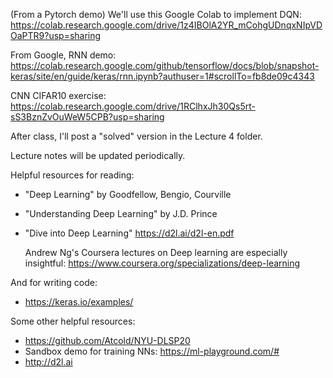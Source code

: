 (From a Pytorch demo) We'll use this Google Colab to implement DQN:
https://colab.research.google.com/drive/1z4IBOlA2YR_mCohgUDnqxNIpVDOaPTR9?usp=sharing

From Google, RNN demo: https://colab.research.google.com/github/tensorflow/docs/blob/snapshot-keras/site/en/guide/keras/rnn.ipynb?authuser=1#scrollTo=fb8de09c4343

CNN CIFAR10 exercise: https://colab.research.google.com/drive/1RClhxJh30Qs5rt-sS3BznZvOuWeW5CPB?usp=sharing

After class, I'll post a "solved" version in the Lecture 4 folder.


Lecture notes will be updated periodically.


Helpful resources for reading:

- "Deep Learning" by Goodfellow, Bengio, Courville
- "Understanding Deep Learning" by J.D. Prince
- "Dive into Deep Learning" https://d2l.ai/d2l-en.pdf

  Andrew Ng's Coursera lectures on Deep learning are especially insightful: https://www.coursera.org/specializations/deep-learning

And for writing code:

  - https://keras.io/examples/

Some other helpful resources:
- https://github.com/Atcold/NYU-DLSP20
- Sandbox demo for training NNs: https://ml-playground.com/#
- http://d2l.ai
